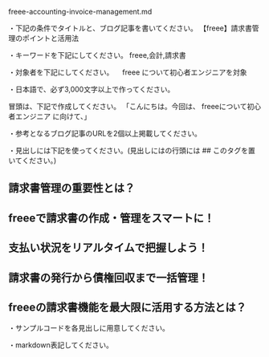 freee-accounting-invoice-management.md

・下記の条件でタイトルと、ブログ記事を書いてください。
【freee】請求書管理のポイントと活用法

・キーワードを下記にしてください。
freee,会計,請求書

・対象者を下記にしてください。
　freee について初心者エンジニアを対象


・日本語で、必ず3,000文字以上で作ってください。

冒頭は、下記で作成してください。
「こんにちは。今回は、
freeeについて初心者エンジニア
に向けて、」

・参考となるブログ記事のURLを2個以上掲載してください。

・見出しには下記を使ってください。(見出しにはの行頭には ## このタグを置いてください。)
## 請求書管理の重要性とは？
## freeeで請求書の作成・管理をスマートに！
## 支払い状況をリアルタイムで把握しよう！
## 請求書の発行から債権回収まで一括管理！
## freeeの請求書機能を最大限に活用する方法とは？

・サンプルコードを各見出しに用意してください。

・markdown表記してください。


